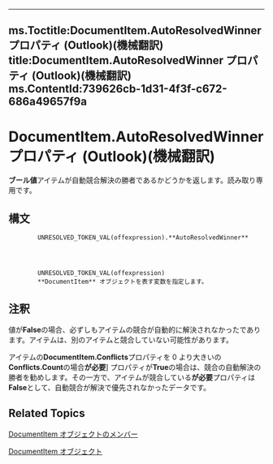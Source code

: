 

---
ms.Toctitle:DocumentItem.AutoResolvedWinner プロパティ (Outlook)(機械翻訳)
title:DocumentItem.AutoResolvedWinner プロパティ (Outlook)(機械翻訳)
ms.ContentId:739626cb-1d31-4f3f-c672-686a49657f9a
---
# DocumentItem.AutoResolvedWinner プロパティ (Outlook)(機械翻訳)




**ブール値**アイテムが自動競合解決の勝者であるかどうかを返します。読み取り専用です。

## 構文

            UNRESOLVED_TOKEN_VAL(offexpression).**AutoResolvedWinner**




            UNRESOLVED_TOKEN_VAL(offexpression)
            **DocumentItem** オブジェクトを表す変数を指定します。



## 注釈
値が**False**の場合、必ずしもアイテムの競合が自動的に解決されなかったであります。アイテムは、別のアイテムと競合していない可能性があります。



アイテムの**DocumentItem.Conflicts**プロパティを 0 より大きいの**Conflicts.Count**の場合**が必要**] プロパティが**True**の場合は、競合の自動解決の勝者を勧めします。その一方で、アイテムが競合している**が必要**プロパティは**False**として、自動競合が解決で優先されなかったデータです。



## Related Topics

[DocumentItem オブジェクトのメンバー](2c6d563b-39cb-9cb3-3bfe-93fe595325cf.md)

[DocumentItem オブジェクト](7b0a6af0-6632-3ff6-841f-5b081d0d68d8.md)





